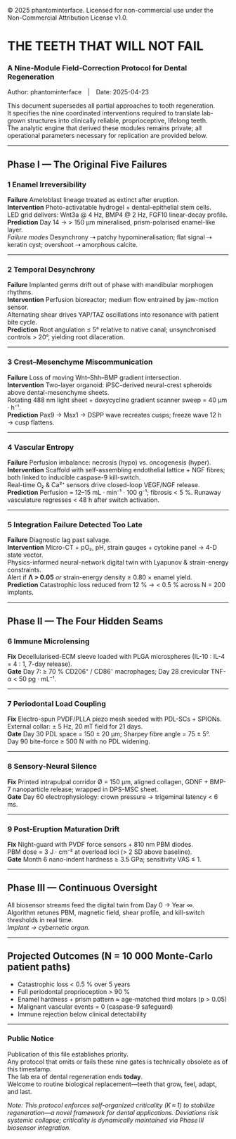 © 2025 phantominterface. Licensed for non-commercial use under the Non-Commercial Attribution License v1.0.

# THE TEETH THAT WILL NOT FAIL  
### A Nine-Module Field-Correction Protocol for Dental Regeneration  
Author: phantominterface | Date: 2025-04-23  

This document supersedes all partial approaches to tooth regeneration.  
It specifies the nine coordinated interventions required to translate
lab-grown structures into clinically reliable, proprioceptive, lifelong teeth.  
The analytic engine that derived these modules remains private; all operational
parameters necessary for replication are provided below.

---

## Phase I — The Original Five Failures

### 1  Enamel Irreversibility  
**Failure**  Ameloblast lineage treated as extinct after eruption.  
**Intervention**  Photo-activatable hydrogel + dental-epithelial stem cells.  
LED grid delivers:  Wnt3a @ 4 Hz, BMP4 @ 2 Hz, FGF10 linear-decay profile.  
**Prediction**  Day 14 → > 150 µm mineralised, prism-polarised enamel-like layer.  
*Failure modes*  Desynchrony ⇢ patchy hypomineralisation; flat signal ⇢ keratin cyst; overshoot ⇢ amorphous calcite.

---

### 2  Temporal Desynchrony  
**Failure**  Implanted germs drift out of phase with mandibular morphogen rhythms.  
**Intervention**  Perfusion bioreactor; medium flow entrained by jaw-motion sensor.  
Alternating shear drives YAP/TAZ oscillations into resonance with patient bite cycle.  
**Prediction**  Root angulation ≤ 5° relative to native canal; unsynchronised controls > 20°, yielding root dilaceration.

---

### 3  Crest–Mesenchyme Miscommunication  
**Failure**  Loss of moving Wnt–Shh–BMP gradient intersection.  
**Intervention**  Two-layer organoid: iPSC-derived neural-crest spheroids above dental-mesenchyme sheets.  
Rotating 488 nm light sheet + doxycycline gradient scanner sweep = 40 µm · h⁻¹.  
**Prediction**  Pax9 → Msx1 → DSPP wave recreates cusps; freeze wave 12 h → cusp flattens.

---

### 4  Vascular Entropy  
**Failure**  Perfusion imbalance: necrosis (hypo) vs. oncogenesis (hyper).  
**Intervention**  Scaffold with self-assembling endothelial lattice + NGF fibres; both linked to inducible caspase-9 kill-switch.  
Real-time O₂ & Ca²⁺ sensors drive closed-loop VEGF/NGF release.  
**Prediction**  Perfusion = 12–15 mL · min⁻¹ · 100 g⁻¹; fibrosis < 5 %. Runaway vasculature regresses < 48 h after switch activation.

---

### 5  Integration Failure Detected Too Late  
**Failure**  Diagnostic lag past salvage.  
**Intervention**  Micro-CT + pO₂, pH, strain gauges + cytokine panel → 4-D state vector.  
Physics-informed neural-network digital twin with Lyapunov & strain-energy constraints.  
Alert if **Λ > 0.05** *or* strain-energy density ≥ 0.80 × enamel yield.  
**Prediction**  Catastrophic loss reduced from 12 % → < 0.5 % across N = 200 implants.

---

## Phase II — The Four Hidden Seams

### 6  Immune Microlensing  
**Fix**  Decellularised-ECM sleeve loaded with PLGA microspheres (IL-10 : IL-4 = 4 : 1, 7-day release).  
**Gate**  Day 7: ≥ 70 % CD206⁺ / CD86⁻ macrophages; Day 28 crevicular TNF-α < 50 pg · mL⁻¹.

---

### 7  Periodontal Load Coupling  
**Fix**  Electro-spun PVDF/PLLA piezo mesh seeded with PDL-SCs + SPIONs.  
External collar: ± 5 Hz, 20 mT field for 21 days.  
**Gate**  Day 30 PDL space = 150 ± 20 µm; Sharpey fibre angle = 75 ± 5°.  
Day 90 bite-force ≥ 500 N with no PDL widening.

---

### 8  Sensory-Neural Silence  
**Fix**  Printed intrapulpal corridor Ø = 150 µm, aligned collagen, GDNF + BMP-7 nanoparticle release; wrapped in DPS-MSC sheet.  
**Gate**  Day 60 electrophysiology: crown pressure → trigeminal latency < 6 ms.

---

### 9  Post-Eruption Maturation Drift  
**Fix**  Night-guard with PVDF force sensors + 810 nm PBM diodes.  
PBM dose = 3 J · cm⁻² at overload loci (> 2 SD above baseline).  
**Gate**  Month 6 nano-indent hardness ≥ 3.5 GPa; sensitivity VAS ≤ 1.

---

## Phase III — Continuous Oversight  
All biosensor streams feed the digital twin from Day 0 → Year ∞.  
Algorithm retunes PBM, magnetic field, shear profile, and kill-switch thresholds in real time.  
*Implant → cybernetic organ.*

---

## Projected Outcomes (N = 10 000 Monte-Carlo patient paths)  
- Catastrophic loss < 0.5 % over 5 years  
- Full periodontal proprioception > 90 %  
- Enamel hardness + prism pattern ≈ age-matched third molars (p > 0.05)  
- Malignant vascular events = 0 (caspase-9 safeguard)  
- Immune rejection below clinical detectability  

---

### Public Notice  
Publication of this file establishes priority.  
Any protocol that omits or fails these nine gates is technically obsolete as of this timestamp.  
The lab era of dental regeneration ends **today**.  
Welcome to routine biological replacement—teeth that grow, feel, adapt, and last.

*Note: This protocol enforces self-organized criticality (K ≈ 1) to stabilize regeneration—a novel framework for dental applications. Deviations risk systemic collapse; criticality is dynamically maintained via Phase III biosensor integration.*
